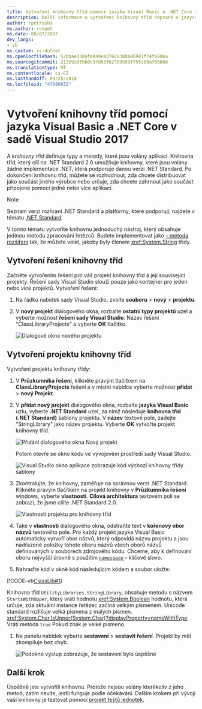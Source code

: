 ```yaml
---
title: Vytvoření knihovny tříd pomocí jazyka Visual Basic a .NET Core v sadě Visual Studio 2017
description: Další informace o vytváření knihovny tříd napsané v jazyce Visual Basic pomocí sady Visual Studio 2017
author: rpetrusha
ms.author: ronpet
ms.date: 08/07/2017
dev_langs:
- vb
ms.custom: vs-dotnet
ms.openlocfilehash: 52bbae330afe4a9ea376c6388a06941f74f6606a
ms.sourcegitcommit: 213292dfbb0c37d83f62709959ff55c50af5560d
ms.translationtype: MT
ms.contentlocale: cs-CZ
ms.lasthandoff: 09/25/2018
ms.locfileid: "47086032"
---
```

# <a name="building-a-class-library-with-visual-basic-and-net-core-in-visual-studio-2017"></a>Vytvoření knihovny tříd pomocí jazyka Visual Basic a .NET Core v sadě Visual Studio 2017

A *knihovny tříd* definuje typy a metody, které jsou volány aplikací. Knihovna tříd, který cílí na .NET Standard 2.0 umožňuje knihovny, které jsou volány žádné implementace .NET, která podporuje danou verzi .NET Standard. Po dokončení knihovnu tříd, můžete se rozhodnout, zda chcete distribuovat jako součást jiného výrobce nebo určuje, zda chcete zahrnout jako součást připojené pomocí jedné nebo více aplikací.

> [!NOTE]
> Seznam verzí rozhraní .NET Standard a platformy, které podporují, najdete v tématu [.NET Standard](../../standard/net-standard.md).

V tomto tématu vytvoříte knihovnu jednoduchý nástroj, který obsahuje jedinou metodu zpracování řetězců. Budete implementovat jako [– metoda rozšíření](../../visual-basic/programming-guide/language-features/procedures/extension-methods.md) tak, že můžete volat, jakoby byly členem <xref:System.String> třídy.

## <a name="creating-a-class-library-solution"></a>Vytvoření řešení knihovny tříd

Začněte vytvořením řešení pro váš projekt knihovny tříd a její související projekty. Řešení sady Visual Studio slouží pouze jako kontejner pro jeden nebo více projektů. Vytvoření řešení:

1. Na řádku nabídek sady Visual Studio, zvolte **souboru** > **nový** > **projektu**.

1. V **nový projekt** dialogového okna, rozbalte **ostatní typy projektů** uzel a vyberte možnost **řešení sady Visual Studio**. Název řešení "ClassLibraryProjects" a vyberte **OK** tlačítko.

   ![Dialogové okno nového projektu](./media/library-with-visual-studio/newproject.png)

## <a name="creating-the-class-library-project"></a>Vytvoření projektu knihovny tříd

Vytvoření projektu knihovny třídy:

1. V **Průzkumníka řešení**, klikněte pravým tlačítkem na **ClassLibraryProjects** řešení a v místní nabídce vyberte možnost **přidat** > **nový Projekt**.

1. V **přidat nový projekt** dialogového okna, rozbalte **jazyka Visual Basic** uzlu, vyberte **.NET Standard** uzel, za nímž následuje **knihovna tříd (.NET Standard)**  šablony projektu. V **název** textové pole, zadejte "StringLibrary" jako název projektu. Vyberte **OK** vytvořte projekt knihovny tříd.

   ![Přidání dialogového okna Nový projekt](./media/vb-library-with-visual-studio/libproject.png)

   Potom otevře se okno kódu ve vývojovém prostředí sady Visual Studio. 
 
   ![Visual Studio okno aplikace zobrazuje kód výchozí knihovny třídy šablony](./media/vb-library-with-visual-studio/stringlibrary.png)

1. Zkontrolujte, že knihovny, zaměřuje na správnou verzi .NET Standard. Klikněte pravým tlačítkem na projekt knihovny v **Průzkumníka řešení** windows, vyberte **vlastnosti**. **Cílová architektura** textovém poli se zobrazí, že jsme cílíte .NET Standard 2.0.

   ![Vlastnosti projektu pro knihovny tříd](./media/library-with-visual-studio/properties.png)

1. Také v **vlastnosti** dialogového okna, odstraňte text v **kořenový obor názvů** textového pole. Pro každý projekt jazyka Visual Basic automaticky vytvoří obor názvů, který odpovídá názvu projektu a jsou nadřazené položky tohoto oboru názvů všech oborů názvů definovaných v souborech zdrojového kódu. Chceme, aby k definování oboru nejvyšší úrovně s použitím [ `namespace` ](../../visual-basic/language-reference/statements/namespace-statement.md) – klíčové slovo.
  
1. Nahraďte kód v okně kód následujícím kódem a soubor uložte:

  [!CODE-vb[ClassLib#1](../../../samples/snippets/core/tutorials/vb-library-with-visual-studio/stringlibrary.vb)]

   Knihovna tříd `UtilityLibraries.StringLibrary`, obsahuje metodu s názvem `StartsWithUpper`, který vrátí hodnotu <xref:System.Boolean> hodnotu, která určuje, zda aktuální instance řetězec začíná velkým písmenem. Unicode standard rozlišuje velká písmena z malých písmen. <xref:System.Char.IsUpper(System.Char)?displayProperty=nameWithType> Vrátí metoda `true` Pokud znak je velké písmeno.

1. Na panelu nabídek vyberte **sestavení** > **sestavit řešení**. Projekt by měl zkompiluje bez chyb.

   ![Podokno výstup zobrazuje, že sestavení bylo úspěšné](./media/library-with-visual-studio/buildsucceeds.png)



## <a name="next-step"></a>Další krok

Úspěšně jste vytvořili knihovnu. Protože nejsou volány kterékoliv z jeho metod, zatím nevíte, jestli funguje podle očekávání. Dalším krokem při vývoji vaší knihovny je testovat pomocí [projekt testů jednotek](testing-library-with-visual-studio.md).
